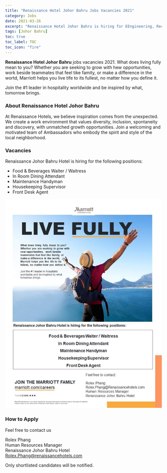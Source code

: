```yaml
---
title: "Renaissance Hotel Johor Bahru Jobs Vacancies 2021" 
category: Jobs 
date: 2021-03-26
excerpt: "Renaissance Hotel Johor Bahru is hiring for EEngineering, Reception, Laundry and Kitchen Department." 
tags: [Johor Bahru] 
toc: true 
toc_label: TOC
toc_icon: "fire" 
--- 
```

**Renaissance Hotel Johor Bahru** jobs vacancies 2021. What does living fully mean to you? Whether you are seeking to grow with hew opportunities, work beside teammates that feel tike famity, or make a difference in the wortd, Marriott helps you live tife to its fullest, no matter how you define it.

Join the #1 leader in hospitality worldwide and be inspired by what, tomorrow brings.

### About Renaissance Hotel Johor Bahru
At Renaissance Hotels, we believe inspiration comes from the unexpected. We create a work environment that values diversity, inclusion, spontaneity and discovery, with unmatched growth opportunities. Join a welcoming and motivated team of Ambassadors who embody the spirit and style of the local neighborhood.

### Vacancies
Renaissance Johor Bahru Hotel is hiring for the following positions:

- Food & Beverages Waiter / Waitress
- In Room Dining Attendant
- Maintenance Handyman
- Housekeeping Supervisor
- Front Desk Agent

![Renaissance Hotel Johor Bahru Jobs 2021!](/assets/images/2021-03/renaissance-hotel-johor-bahru-jobs-vacancies-2021.jpg "Renaissance Hotel Johor Bahru Jobs 2021")

### How to Apply
Feel free to contact us

Rolex Phang<br/>
Human Resources Manager<br/>
Renaissance Johor Bahru Hotel<br/>
Rolex.Phang@renaissancehotels.com<br/>

Only shortlisted candidates will be notified. 